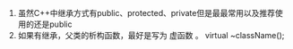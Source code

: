 1. 虽然C++中继承方式有public、protected、private但是最最常用以及推荐使用的还是public
2. 如果有继承，父类的析构函数，最好是写为 虚函数 。 virtual ~className();
